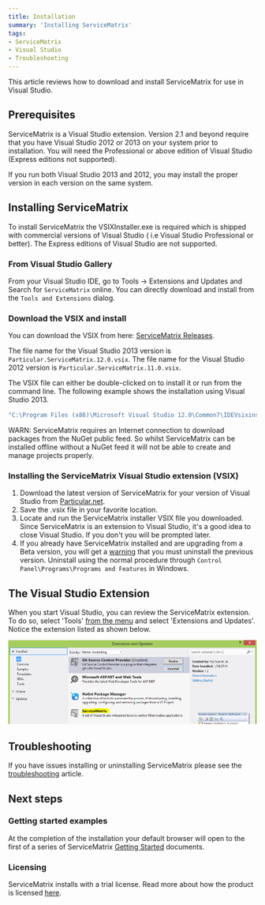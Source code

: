 ```yaml
---
title: Installation  
summary: 'Installing ServiceMatrix'
tags:
- ServiceMatrix
- Visual Studio
- Troubleshooting
---
```


This article reviews how to download and install ServiceMatrix for use in Visual Studio.

## Prerequisites

ServiceMatrix is a Visual Studio extension.  Version 2.1 and beyond require that you have Visual Studio 2012 or 2013 on your system prior to installation. You will need the Professional or above edition of Visual Studio (Express editions not supported).
  
If you run both Visual Studio 2013 and 2012, you may install the proper version in each version on the same system.

## Installing ServiceMatrix

To install ServiceMatrix the VSIXInstaller.exe is required which is shipped with commercial versions of Visual Studio ( i.e Visual Studio Professional or better).  The Express editions of Visual Studio are not supported.

### From Visual Studio Gallery

From your Visual Studio IDE, go to Tools -> Extensions and Updates and Search for `ServiceMatrix` online. You can directly download and install from the `Tools and Extensions` dialog. 

### Download the VSIX and install

You can download the VSIX from here: [ServiceMatrix Releases](https://github.com/Particular/ServiceMatrix/releases/latest).  

The file name for the Visual Studio 2013 version is `Particular.ServiceMatrix.12.0.vsix`.
The file name for the Visual Studio 2012 version is `Particular.ServiceMatrix.11.0.vsix`.

The VSIX file can either be double-clicked on to install it or run from the command line.  The following example shows the installation using Visual Studio 2013.

```bat
"C:\Program Files (x86)\Microsoft Visual Studio 12.0\Common7\IDEVsixinstaller.exe" Particular.ServiceMatrix.12.0.vsix  
```

WARN: ServiceMatrix requires an Internet connection to download packages from the NuGet public feed. So whilst ServiceMatrix can be installed offline without a NuGet feed it will not be able to create and manage projects properly.



### Installing the ServiceMatrix Visual Studio extension (VSIX)

1. Download the latest version of ServiceMatrix for your version of Visual Studio from [Particular.net](http://particular.net/downloads). 
2. Save the .vsix file in your favorite location.
3. Locate and run the ServiceMatrix installer VSIX file you downloaded.  Since ServiceMatrix is an extension to Visual Studio, it's a good idea to close Visual Studio. If you don't you will be prompted later. 
4. If you already have ServiceMatrix installed and are upgrading from a Beta version, you will get a [warning](images/servicematrix-installer-existingversion.png "Previous Version Warning") that you must uninstall the previous version. Uninstall using the normal procedure through `Control Panel\Programs\Programs and Features` in Windows.

## The Visual Studio Extension

When you start Visual Studio, you can review the ServiceMatrix extension.  To do so, select 'Tools' [from the menu](images/servicematrix-vstudio-toolsmenu.png "Extensions Menu") and select 'Extensions and Updates'.  Notice the extension listed as shown below.

![Visual Studio Extensions](images/servicematrix-vstudio-extensions.png)

## Troubleshooting

If you have issues installing or uninstalling ServiceMatrix please see the [troubleshooting](troubleshooting-servicematrix-2.0.md "Troubleshooting ServiceMatrix") article. 

## Next steps

### Getting started examples

At the completion of the installation your default browser will open to the first of a series of ServiceMatrix [Getting Started](getting-started-with-servicematrix-2.0.md "Getting Started With ServiceMatrix") documents.  

### Licensing
ServiceMatrix installs with a trial license. Read more about how the product is licensed [here](licensing-servicematrix-v2.0.md "Licensing NServiceBus").
